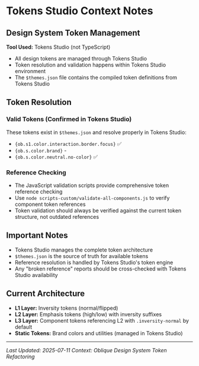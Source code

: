 # Tokens Studio Context Notes

## Design System Token Management

**Tool Used:** Tokens Studio (not TypeScript)
- All design tokens are managed through Tokens Studio
- Token resolution and validation happens within Tokens Studio environment
- The `$themes.json` file contains the compiled token definitions from Tokens Studio

## Token Resolution

### Valid Tokens (Confirmed in Tokens Studio)
These tokens exist in `$themes.json` and resolve properly in Tokens Studio:
- `{ob.s1.color.interaction.border.focus}` ✅
- `{ob.s.color.brand}` -  
- `{ob.s.color.neutral.no-color}` ✅

### Reference Checking
- The JavaScript validation scripts provide comprehensive token reference checking
- Use `node scripts-custom/validate-all-components.js` to verify component token references
- Token validation should always be verified against the current token structure, not outdated references

## Important Notes
- Tokens Studio manages the complete token architecture
- `$themes.json` is the source of truth for available tokens
- Reference resolution is handled by Tokens Studio's token engine
- Any "broken reference" reports should be cross-checked with Tokens Studio availability

## Current Architecture
- **L1 Layer:** Inversity tokens (normal/flipped)
- **L2 Layer:** Emphasis tokens (high/low) with inversity suffixes  
- **L3 Layer:** Component tokens referencing L2 with `.inversity-normal` by default
- **Static Tokens:** Brand colors and utilities (managed in Tokens Studio)

---
*Last Updated: 2025-07-11*
*Context: Oblique Design System Token Refactoring*

